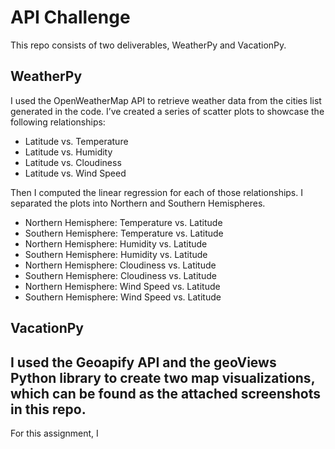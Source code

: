 # API Challenge

This repo consists of two deliverables, WeatherPy and VacationPy. 

## WeatherPy
I used the OpenWeatherMap API to retrieve weather data from the cities list generated in the code. I’ve created a series of scatter plots to showcase the following relationships:
- Latitude vs. Temperature
- Latitude vs. Humidity
- Latitude vs. Cloudiness
- Latitude vs. Wind Speed

Then I computed the linear regression for each of those relationships. I separated the plots into Northern and Southern Hemispheres.
- Northern Hemisphere: Temperature vs. Latitude
- Southern Hemisphere: Temperature vs. Latitude
- Northern Hemisphere: Humidity vs. Latitude
- Southern Hemisphere: Humidity vs. Latitude
- Northern Hemisphere: Cloudiness vs. Latitude
- Southern Hemisphere: Cloudiness vs. Latitude
- Northern Hemisphere: Wind Speed vs. Latitude
- Southern Hemisphere: Wind Speed vs. Latitude

## VacationPy
I used the Geoapify API and the geoViews Python library to create two map visualizations, which can be found as the attached screenshots in this repo. 
---

For this assignment, I 
